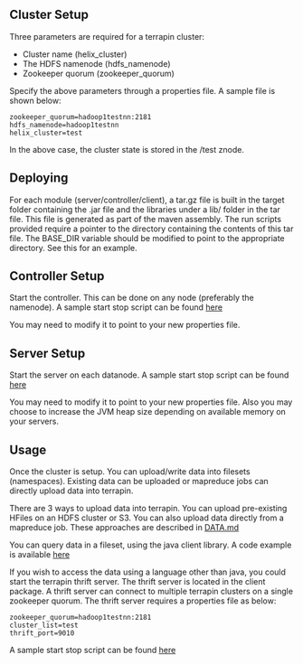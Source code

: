Cluster Setup
-------------

Three parameters are required for a terrapin cluster:
  - Cluster name (helix_cluster)
  - The HDFS namenode (hdfs_namenode)
  - Zookeeper quorum (zookeeper_quorum)

Specify the above parameters through a properties file. A sample
file is shown below:

```
zookeeper_quorum=hadoop1testnn:2181
hdfs_namenode=hadoop1testnn
helix_cluster=test
```

In the above case, the cluster state is stored in the /test znode.

Deploying
---------

For each module (server/controller/client), a tar.gz file is built
in the target folder containing the .jar file and the libraries
under a lib/ folder in the tar file. This file is generated as part
of the maven assembly. The run scripts provided require a pointer
to the directory containing the contents of this tar file. The BASE_DIR
variable should be modified to point to the appropriate directory. See
this for an example.

Controller Setup
----------------

Start the controller. This can be done on any node (preferably the
namenode). A sample start stop script can be found [here](../controller/src/main/scripts/run_controller_sample.sh)

You may need to modify it to point to your new properties file.

Server Setup
------------

Start the server on each datanode. A sample start stop script can
be found [here](../server/src/main/scripts/run_server_sample.sh)

You may need to modify it to point to your new properties file.
Also you may choose to increase the JVM heap size depending on
available memory on your servers.

Usage
-----

Once the cluster is setup. You can upload/write data into filesets
(namespaces). Existing data can be uploaded or mapreduce jobs can
directly upload data into terrapin. 

There are 3 ways to upload data into terrapin. You can upload
pre-existing HFiles on an HDFS cluster or S3. You can also upload
data directly from a mapreduce job. These approaches are described in
[DATA.md](data.md)

You can query data in a fileset, using the java client library.
A code example is available [here](../client/src/main/java/com/pinterest/terrapin/client/ClientTool.java)

If you wish to access the data using a language other than java,
you could start the terrapin thrift server. The thrift server is located
in the client package. A thrift server can connect to multiple
terrapin clusters on a single zookeeper quorum. The thrift server requires
a properties file as below:

```
zookeeper_quorum=hadoop1testnn:2181
cluster_list=test
thrift_port=9010
```

A sample start stop script can be found [here](../client/src/main/scripts/run_thrift_sample.sh)
